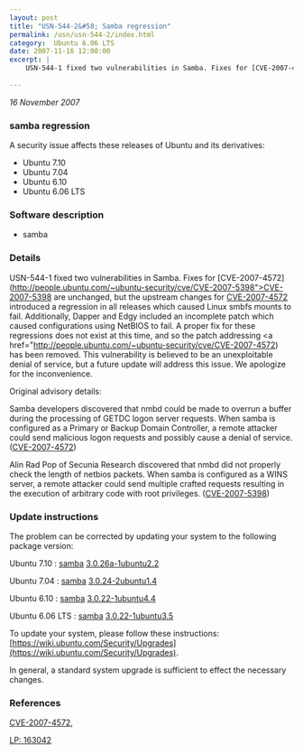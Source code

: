 ```yaml
---
layout: post
title: "USN-544-2&#58; Samba regression"
permalink: /usn/usn-544-2/index.html
category:  Ubuntu 6.06 LTS
date: 2007-11-16 12:00:00
excerpt: |
    USN-544-1 fixed two vulnerabilities in Samba. Fixes for [CVE-2007-4572](http://people.ubuntu.com/~ubuntu-security/cve/CVE-2007-5398">CVE-2007-5398</a> are unchanged, but the upstream changes for <a href="http://people.ubuntu.com/~ubuntu-security/cve/CVE-2007-4572">CVE-2007-4572</a> introduced a regression in all releases which caused Linux smbfs mounts to fail. Additionally, Dapper and Edgy included an incomplete patch which caused configurations using NetBIOS to fail. A proper fix for these regressions does not exist at this time, and so the patch addressing <a href="http://people.ubuntu.com/~ubuntu-security/cve/CVE-2007-4572) has been removed. This vulnerability is believed to be an unexploitable denial of service, but a future update will address this issue. We apologize for the inconvenience.
    
--- 
```

 
 

*16 November 2007*

### samba regression

A security issue affects these releases of Ubuntu and its derivatives:

* Ubuntu 7.10
* Ubuntu 7.04
* Ubuntu 6.10
* Ubuntu 6.06 LTS

### Software description

* samba 

### Details

USN-544-1 fixed two vulnerabilities in Samba. Fixes for [CVE-2007-4572](http://people.ubuntu.com/~ubuntu-security/cve/CVE-2007-5398">CVE-2007-5398</a> are unchanged, but the upstream changes for <a href="http://people.ubuntu.com/~ubuntu-security/cve/CVE-2007-4572">CVE-2007-4572</a> introduced a regression in all releases which caused Linux smbfs mounts to fail. Additionally, Dapper and Edgy included an incomplete patch which caused configurations using NetBIOS to fail. A proper fix for these regressions does not exist at this time, and so the patch addressing <a href="http://people.ubuntu.com/~ubuntu-security/cve/CVE-2007-4572) has been removed. This vulnerability is believed to be an unexploitable denial of service, but a future update will address this issue. We apologize for the inconvenience.

Original advisory details:

 Samba developers discovered that nmbd could be made to overrun a buffer during the processing of GETDC logon server requests. When samba is configured as a Primary or Backup Domain Controller, a remote attacker could send malicious logon requests and possibly cause a denial of service. ([CVE-2007-4572](http://people.ubuntu.com/~ubuntu-security/cve/CVE-2007-4572))

 Alin Rad Pop of Secunia Research discovered that nmbd did not properly check the length of netbios packets. When samba is configured as a WINS server, a remote attacker could send multiple crafted requests resulting in the execution of arbitrary code with root privileges. ([CVE-2007-5398](http://people.ubuntu.com/~ubuntu-security/cve/CVE-2007-5398))

### Update instructions

The problem can be corrected by updating your system to the following package version:

Ubuntu 7.10
 : [samba](https://launchpad.net/ubuntu/+source/samba) <span> [3.0.26a-1ubuntu2.2](https://launchpad.net/ubuntu/+source/samba/3.0.26a-1ubuntu2.2) </span> 

Ubuntu 7.04
 : [samba](https://launchpad.net/ubuntu/+source/samba) <span> [3.0.24-2ubuntu1.4](https://launchpad.net/ubuntu/+source/samba/3.0.24-2ubuntu1.4) </span> 

Ubuntu 6.10
 : [samba](https://launchpad.net/ubuntu/+source/samba) <span> [3.0.22-1ubuntu4.4](https://launchpad.net/ubuntu/+source/samba/3.0.22-1ubuntu4.4) </span> 

Ubuntu 6.06 LTS
 : [samba](https://launchpad.net/ubuntu/+source/samba) <span> [3.0.22-1ubuntu3.5](https://launchpad.net/ubuntu/+source/samba/3.0.22-1ubuntu3.5) </span> 

To update your system, please follow these instructions: [https://wiki.ubuntu.com/Security/Upgrades](https://wiki.ubuntu.com/Security/Upgrades).

In general, a standard system upgrade is sufficient to effect the necessary changes. 

### References

 
 [CVE-2007-4572](http://people.ubuntu.com/~ubuntu-security/cve/CVE-2007-4572), 

 [LP: 163042](https://launchpad.net/bugs/163042)
 

